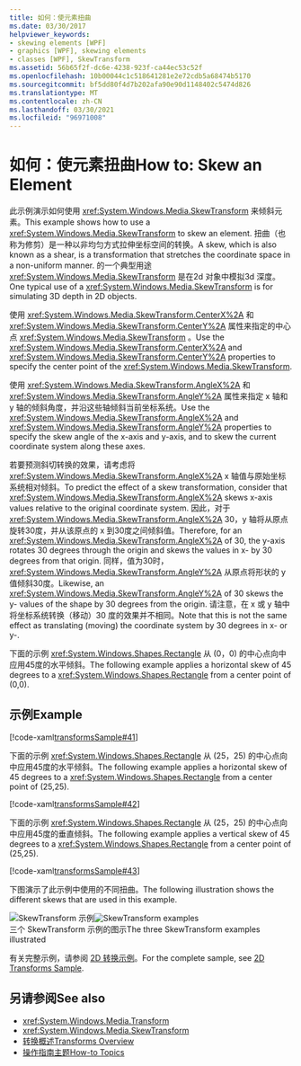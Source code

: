 ```yaml
---
title: 如何：使元素扭曲
ms.date: 03/30/2017
helpviewer_keywords:
- skewing elements [WPF]
- graphics [WPF], skewing elements
- classes [WPF], SkewTransform
ms.assetid: 56b65f2f-dc6e-4238-923f-ca44ec53c52f
ms.openlocfilehash: 10b00044c1c518641281e2e72cdb5a68474b5170
ms.sourcegitcommit: bf5dd80f4d7b202afa90e90d1148402c5474d826
ms.translationtype: MT
ms.contentlocale: zh-CN
ms.lasthandoff: 03/30/2021
ms.locfileid: "96971008"
---
```

# <a name="how-to-skew-an-element"></a><span data-ttu-id="b6834-102">如何：使元素扭曲</span><span class="sxs-lookup"><span data-stu-id="b6834-102">How to: Skew an Element</span></span>
<span data-ttu-id="b6834-103">此示例演示如何使用 <xref:System.Windows.Media.SkewTransform> 来倾斜元素。</span><span class="sxs-lookup"><span data-stu-id="b6834-103">This example shows how to use a <xref:System.Windows.Media.SkewTransform> to skew an element.</span></span> <span data-ttu-id="b6834-104">扭曲（也称为修剪）是一种以非均匀方式拉伸坐标空间的转换。</span><span class="sxs-lookup"><span data-stu-id="b6834-104">A skew, which is also known as a shear, is a transformation that stretches the coordinate space in a non-uniform manner.</span></span> <span data-ttu-id="b6834-105">的一个典型用途 <xref:System.Windows.Media.SkewTransform> 是在2d 对象中模拟3d 深度。</span><span class="sxs-lookup"><span data-stu-id="b6834-105">One typical use of a <xref:System.Windows.Media.SkewTransform> is for simulating 3D depth in 2D objects.</span></span>  
  
 <span data-ttu-id="b6834-106">使用 <xref:System.Windows.Media.SkewTransform.CenterX%2A> 和 <xref:System.Windows.Media.SkewTransform.CenterY%2A> 属性来指定的中心点 <xref:System.Windows.Media.SkewTransform> 。</span><span class="sxs-lookup"><span data-stu-id="b6834-106">Use the <xref:System.Windows.Media.SkewTransform.CenterX%2A> and <xref:System.Windows.Media.SkewTransform.CenterY%2A> properties to specify the center point of the <xref:System.Windows.Media.SkewTransform>.</span></span>  
  
 <span data-ttu-id="b6834-107">使用 <xref:System.Windows.Media.SkewTransform.AngleX%2A> 和 <xref:System.Windows.Media.SkewTransform.AngleY%2A> 属性来指定 x 轴和 y 轴的倾斜角度，并沿这些轴倾斜当前坐标系统。</span><span class="sxs-lookup"><span data-stu-id="b6834-107">Use the <xref:System.Windows.Media.SkewTransform.AngleX%2A> and <xref:System.Windows.Media.SkewTransform.AngleY%2A> properties to specify the skew angle of the x-axis and y-axis, and to skew the current coordinate system along these axes.</span></span>  
  
 <span data-ttu-id="b6834-108">若要预测斜切转换的效果，请考虑将 <xref:System.Windows.Media.SkewTransform.AngleX%2A> x 轴值与原始坐标系统相对倾斜。</span><span class="sxs-lookup"><span data-stu-id="b6834-108">To predict the effect of a skew transformation, consider that <xref:System.Windows.Media.SkewTransform.AngleX%2A> skews x-axis values relative to the original coordinate system.</span></span> <span data-ttu-id="b6834-109">因此，对于 <xref:System.Windows.Media.SkewTransform.AngleX%2A> 30，y 轴将从原点旋转30度，并从该原点的 x 到30度之间倾斜值。</span><span class="sxs-lookup"><span data-stu-id="b6834-109">Therefore, for an <xref:System.Windows.Media.SkewTransform.AngleX%2A> of 30, the y-axis rotates 30 degrees through the origin and skews the values in x- by 30 degrees from that origin.</span></span> <span data-ttu-id="b6834-110">同样，值为30时， <xref:System.Windows.Media.SkewTransform.AngleY%2A> 从原点将形状的 y 值倾斜30度。</span><span class="sxs-lookup"><span data-stu-id="b6834-110">Likewise, an <xref:System.Windows.Media.SkewTransform.AngleY%2A> of 30 skews the y- values of the shape by 30 degrees from the origin.</span></span> <span data-ttu-id="b6834-111">请注意，在 x 或 y 轴中将坐标系统转换（移动）30 度的效果并不相同。</span><span class="sxs-lookup"><span data-stu-id="b6834-111">Note that this is not the same effect as translating (moving) the coordinate system by 30 degrees in x- or y-.</span></span>  
  
 <span data-ttu-id="b6834-112">下面的示例 <xref:System.Windows.Shapes.Rectangle> 从 (0，0) 的中心点向中应用45度的水平倾斜。</span><span class="sxs-lookup"><span data-stu-id="b6834-112">The following example applies a horizontal skew of 45 degrees to a <xref:System.Windows.Shapes.Rectangle> from a center point of (0,0).</span></span>  
  
## <a name="example"></a><span data-ttu-id="b6834-113">示例</span><span class="sxs-lookup"><span data-stu-id="b6834-113">Example</span></span>  
 [!code-xaml[transformsSample#41](~/samples/snippets/csharp/VS_Snippets_Wpf/transformsSample/CS/SkewTransformExample.xaml#41)]  
  
 <span data-ttu-id="b6834-114">下面的示例 <xref:System.Windows.Shapes.Rectangle> 从 (25，25) 的中心点向中应用45度的水平倾斜。</span><span class="sxs-lookup"><span data-stu-id="b6834-114">The following example applies a horizontal skew of 45 degrees to a <xref:System.Windows.Shapes.Rectangle> from a center point of (25,25).</span></span>  
  
 [!code-xaml[transformsSample#42](~/samples/snippets/csharp/VS_Snippets_Wpf/transformsSample/CS/SkewTransformExample.xaml#42)]  
  
 <span data-ttu-id="b6834-115">下面的示例 <xref:System.Windows.Shapes.Rectangle> 从 (25，25) 的中心点向中应用45度的垂直倾斜。</span><span class="sxs-lookup"><span data-stu-id="b6834-115">The following example applies a vertical skew of 45 degrees to a <xref:System.Windows.Shapes.Rectangle> from a center point of (25,25).</span></span>  
  
 [!code-xaml[transformsSample#43](~/samples/snippets/csharp/VS_Snippets_Wpf/transformsSample/CS/SkewTransformExample.xaml#43)]  
  
 <span data-ttu-id="b6834-116">下图演示了此示例中使用的不同扭曲。</span><span class="sxs-lookup"><span data-stu-id="b6834-116">The following illustration shows the different skews that are used in this example.</span></span>  
  
 <span data-ttu-id="b6834-117">![SkewTransform 示例](./media/img-wcpsdk-graphicsmm-skewtransformexample.gif "img_wcpsdk_graphicsmm_skewtransformexample")</span><span class="sxs-lookup"><span data-stu-id="b6834-117">![SkewTransform examples](./media/img-wcpsdk-graphicsmm-skewtransformexample.gif "img_wcpsdk_graphicsmm_skewtransformexample")</span></span>  
<span data-ttu-id="b6834-118">三个 SkewTransform 示例的图示</span><span class="sxs-lookup"><span data-stu-id="b6834-118">The three SkewTransform examples illustrated</span></span>  
  
 <span data-ttu-id="b6834-119">有关完整示例，请参阅 [2D 转换示例](https://github.com/Microsoft/WPF-Samples/tree/master/Graphics/2DTransforms)。</span><span class="sxs-lookup"><span data-stu-id="b6834-119">For the complete sample, see [2D Transforms Sample](https://github.com/Microsoft/WPF-Samples/tree/master/Graphics/2DTransforms).</span></span>  
  
## <a name="see-also"></a><span data-ttu-id="b6834-120">另请参阅</span><span class="sxs-lookup"><span data-stu-id="b6834-120">See also</span></span>

- <xref:System.Windows.Media.Transform>
- <xref:System.Windows.Media.SkewTransform>
- [<span data-ttu-id="b6834-121">转换概述</span><span class="sxs-lookup"><span data-stu-id="b6834-121">Transforms Overview</span></span>](transforms-overview.md)
- [<span data-ttu-id="b6834-122">操作指南主题</span><span class="sxs-lookup"><span data-stu-id="b6834-122">How-to Topics</span></span>](transformations-how-to-topics.md)
